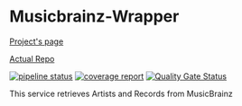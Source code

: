 # Musicbrainz-Wrapper

[Project's page](https://musicmanager.gitpages.windmaker.net/Musicbrainz-Wrapper)

[Actual Repo](https://git.windmaker.net/musicmanager/Musicbrainz-Wrapper)

 [![pipeline status](https://git.windmaker.net/musicmanager/Musicbrainz-Wrapper/badges/master/pipeline.svg)](https://git.windmaker.net/musicmanager/Musicbrainz-Wrapper/-/commits/master) [![coverage report](https://git.windmaker.net/musicmanager/Musicbrainz-Wrapper/badges/master/coverage.svg)](https://git.windmaker.net/musicmanager/Musicbrainz-Wrapper/-/commits/master) [![Quality Gate Status](https://sonarqube.windmaker.net/api/project_badges/measure?project=music-manager-musicbrainz-wrapper&metric=alert_status)](https://sonarqube.windmaker.net/dashboard?id=music-manager-musicbrainz-wrapper)

This service retrieves Artists and Records from MusicBrainz
